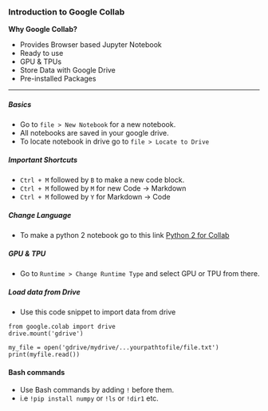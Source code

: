 
### Introduction to Google Collab
<b> Why Google Collab?</b>
- Provides Browser based Jupyter Notebook
- Ready to use
- GPU & TPUs
- Store Data with Google Drive
- Pre-installed Packages
---

##### Basics
- Go to `file > New Notebook` for a new notebook.
- All notebooks are saved in your google drive.
- To locate notebook in drive go to `file > Locate to Drive`

##### Important Shortcuts
- `Ctrl + M` followed by `B` to make a new code block.
- `Ctrl + M` followed by `M` for new Code -> Markdown
- `Ctrl + M` followed by `Y` for Markdown -> Code

##### Change Language
- To make a python 2 notebook go to this link [Python 2 for Collab](https://colab.research.google.com/notebook#create=true&language=python2)

##### GPU & TPU
- Go to `Runtime > Change Runtime Type` and select GPU or TPU from there.

##### Load data from Drive
- Use this code snippet to import data from drive
```python3
from google.colab import drive
drive.mount('gdrive')

my_file = open('gdrive/mydrive/...yourpathtofile/file.txt')
print(myfile.read())
```

#### Bash commands
- Use Bash commands by adding `!` before them.
- i.e `!pip install numpy` or `!ls` or `!dir1` etc.
